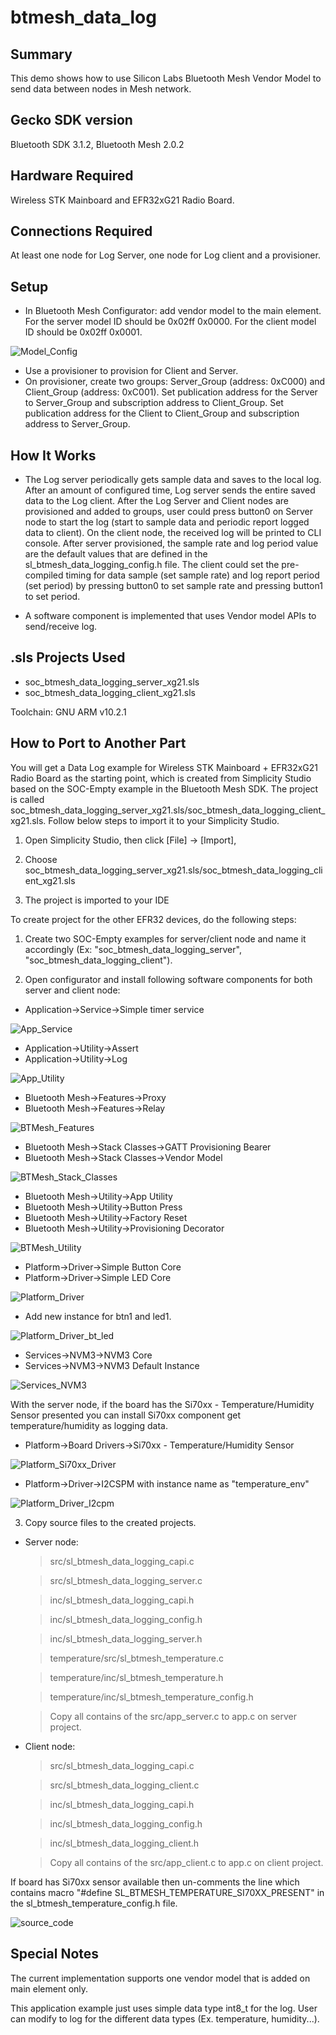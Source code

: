 # btmesh_data_log #

## Summary ##

This demo shows how to use Silicon Labs Bluetooth Mesh Vendor Model to send data between nodes in Mesh network.

## Gecko SDK version ##

Bluetooth SDK 3.1.2, Bluetooth Mesh 2.0.2

## Hardware Required ##

Wireless STK Mainboard and EFR32xG21 Radio Board. 

## Connections Required ##

At least one node for Log Server, one node for Log client and a provisioner.

## Setup ##

- In Bluetooth Mesh Configurator: add vendor model to the main element.
		For the server model ID should be 0x02ff 0x0000.
		For the client model ID should be 0x02ff 0x0001.

![Model_Config](doc/Model_Config.png)

- Use a provisioner to provision for Client and Server.
- On provisioner, create two groups: Server_Group (address: 0xC000) and Client_Group (address: 0xC001).
		Set publication address for the Server to Server_Group and subscription address to Client_Group.
		Set publication address for the Client to Client_Group and subscription address to Server_Group.
	
## How It Works ##

- The Log server periodically gets sample data and saves to the local log. After an amount of configured time, Log server sends the entire saved data to the Log client.
After the Log Server and Client nodes are provisioned and added to groups, user could press button0 on Server node to start the log (start to sample data and periodic report logged data to client).
On the client node, the received log will be printed to CLI console. After server provisioned, the sample rate and log period value are the default values that are defined in the sl_btmesh_data_logging_config.h file.
The client could set the pre-compiled timing for data sample (set sample rate) and log report period (set period) by pressing button0 to set sample rate and pressing button1 to set period.

- A software component is implemented that uses Vendor model APIs to send/receive log.

## .sls Projects Used ##

- soc_btmesh_data_logging_server_xg21.sls
- soc_btmesh_data_logging_client_xg21.sls

Toolchain: GNU ARM v10.2.1

## How to Port to Another Part ##

You will get a Data Log example for Wireless STK Mainboard + EFR32xG21 Radio Board as the starting point, which is created from Simplicity Studio based on the SOC-Empty example in the Bluetooth Mesh SDK. The project is called soc_btmesh_data_logging_server_xg21.sls/soc_btmesh_data_logging_client_xg21.sls. Follow below steps to import it to your Simplicity Studio.

1)   Open Simplicity Studio, then click [File] -> [Import], 

2)   Choose soc_btmesh_data_logging_server_xg21.sls/soc_btmesh_data_logging_client_xg21.sls

3)   The project is imported to your IDE

To create project for the other EFR32 devices, do the following steps:

1)   Create two SOC-Empty examples for server/client node and name it accordingly (Ex: "soc_btmesh_data_logging_server", "soc_btmesh_data_logging_client").

2)   Open configurator and install following software components for both server and client node:
- Application->Service->Simple timer service

![App_Service](doc/App_Service.png)

- Application->Utility->Assert
- Application->Utility->Log

![App_Utility](doc/App_Utility.png)

- Bluetooth Mesh->Features->Proxy
- Bluetooth Mesh->Features->Relay

![BTMesh_Features](doc/BTMesh_Features.png)

- Bluetooth Mesh->Stack Classes->GATT Provisioning Bearer
- Bluetooth Mesh->Stack Classes->Vendor Model

![BTMesh_Stack_Classes](doc/BTMesh_Stack_Classes.png)

- Bluetooth Mesh->Utility->App Utility
- Bluetooth Mesh->Utility->Button Press
- Bluetooth Mesh->Utility->Factory Reset
- Bluetooth Mesh->Utility->Provisioning Decorator

![BTMesh_Utility](doc/BTMesh_Utility.png)

- Platform->Driver->Simple Button Core
- Platform->Driver->Simple LED Core

![Platform_Driver](doc/Platform_Driver.png)

- Add new instance for btn1 and led1.

![Platform_Driver_bt_led](doc/Platform_Driver_bt_led.png)

- Services->NVM3->NVM3 Core
- Services->NVM3->NVM3 Default Instance

![Services_NVM3](doc/Services_NVM3.png)

With the server node, if the board has the Si70xx - Temperature/Humidity Sensor presented you can install Si70xx component get temperature/humidity as logging data.

- Platform->Board Drivers->Si70xx - Temperature/Humidity Sensor

![Platform_Si70xx_Driver](doc/Platform_Si70xx_Driver.png)

- Platform->Driver->I2CSPM  with instance name as "temperature_env"

![Platform_Driver_I2cpm](doc/Platform_Driver_I2cpm.png)


3)   Copy source files to the created projects.
- Server node:
  > src/sl_btmesh_data_logging_capi.c
  
  > src/sl_btmesh_data_logging_server.c
  
  > inc/sl_btmesh_data_logging_capi.h
  
  > inc/sl_btmesh_data_logging_config.h
  
  > inc/sl_btmesh_data_logging_server.h
  
  > temperature/src/sl_btmesh_temperature.c
  
  > temperature/inc/sl_btmesh_temperature.h
  
  > temperature/inc/sl_btmesh_temperature_config.h
  
  > Copy all contains of the src/app_server.c to app.c on server project.
  
- Client node:
  > src/sl_btmesh_data_logging_capi.c
  
  > src/sl_btmesh_data_logging_client.c
  
  > inc/sl_btmesh_data_logging_capi.h
  
  > inc/sl_btmesh_data_logging_config.h
  
  > inc/sl_btmesh_data_logging_client.h
  
  > Copy all contains of the src/app_client.c to app.c on client project.

If board has Si70xx sensor available then un-comments the line which contains macro "#define SL_BTMESH_TEMPERATURE_SI70XX_PRESENT" in the sl_btmesh_temperature_config.h file.

![source_code](doc/source_code.png)

## Special Notes ##

The current implementation supports one vendor model that is added on main element only.

This application example just uses simple data type int8_t for the log. User can modify to log for the different data types (Ex. temperature, humidity...).
